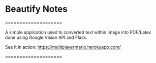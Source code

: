 # Beautify Notes

====================

A simple application used to converted text within image into PDF/Latex done using Google Vision API and Flask.

See it in action: https://multiplayermario.herokuapp.com/

====================
